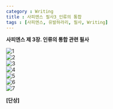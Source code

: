 ```yaml
---
category : Writing
title : 사피엔스 필사3_인류의 통합 
tags : [사피엔스, 유발하라리, 필사, Writing]
--- 
```


**사피엔스 제 3장. 인류의 통합 관련 필사**  
  
![1](https://www.dropbox.com/s/b5xyhzuk0c5naka/IMG_3993.PNG?raw=1)  
![2](https://www.dropbox.com/s/jhwh9y0je3ajks4/IMG_3994.PNG?raw=1)  
![3](https://www.dropbox.com/s/qutatjgsqahr5u0/IMG_3995.PNG?raw=1)  
![4](https://www.dropbox.com/s/5h1l9aow1k77spw/IMG_3996.PNG?raw=1)  
![5](https://www.dropbox.com/s/45qjc06akkb3qtp/IMG_3997.PNG?raw=1)  
![6](https://www.dropbox.com/s/3rb7fyp307u1vkw/IMG_3998.PNG?raw=1)  
![7](https://www.dropbox.com/s/zhg1qoxfrlv7g0e/IMG_3999.PNG?raw=1)  

**[단상]**  
